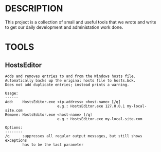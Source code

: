 # DESCRIPTION
This project is a collection of small and useful tools that we wrote and write to get our daily development and administation work done.

# TOOLS

## HostsEditor

    Adds and removes entries to and from the Windows hosts file.
    Automatically backs up the original hosts file to hosts.bck.
    Does not add duplicate entries; instead prints a warning.

    Usage:
    ------
    Add:    HostsEditor.exe <ip-address> <host-name> [/q]
                            e.g.: HostsEditor.exe 127.0.0.1 my-local-site.com
    Remove: HostsEditor.exe <host-name> [/q]
                            e.g.: HostsEditor.exe my-local-site.com
    
    Options:
    --------
    /q      suppresses all regular output messages, but still shows exceptions
            has to be the last parameter
